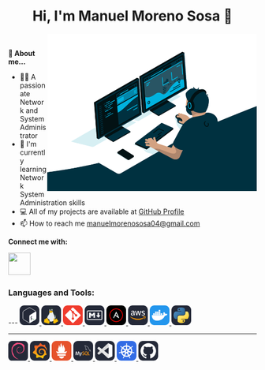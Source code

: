 <!--  COMENTARIO  -->

<h1 align="center">Hi, I'm Manuel Moreno Sosa 👋</h1>
<p align="left">
  <img src="/img/administrator.gif" alt="image" width="425" align="right">
</p>

<br>

 **💬 About me...**
  - 🙋‍♂️ A passionate Network and System Administrator
  - 🌱 I'm currently learning Network System Administration skills
  - 💻 All of my projects are available at [GitHub Profile](https://github.com/Manuelms04)
  - 📫 How to reach me manuelmorenososa04@gmail.com

 **Connect me with:**

<a href="https://www.linkedin.com/in/manuel-moreno-sosa-46a2b0334/">
  <img src="https://upload.wikimedia.org/wikipedia/commons/c/ca/LinkedIn_logo_initials.png" width="45" height="45"/>
</a>

<br>

<h3 align="left">Languages and Tools:</h3>
<p align="left"> 
---

<a href="https://www.gnu.org/software/bash/" target="_blank" rel="noreferrer">
<img src="https://raw.githubusercontent.com/tandpfun/skill-icons/65dea6c4eaca7da319e552c09f4cf5a9a8dab2c8/icons/Bash-Dark.svg" alt="linux" width="40" height="40"/> </a> 

<a href="https://www.linux.org/" target="_blank" rel="noreferrer">
<img src="https://github.com/tandpfun/skill-icons/raw/main/icons/Linux-Dark.svg" alt="linux" width="40" height="40"/> </a> 

<a href="https://git-scm.com/" target="_blank" rel="noreferrer">
<img src="https://raw.githubusercontent.com/tandpfun/skill-icons/65dea6c4eaca7da319e552c09f4cf5a9a8dab2c8/icons/Git.svg" alt="git" width="40" height="40"/> </a> 

<a href="https://markdown.es/" target="_blank" rel="noreferrer">
<img src="https://github.com/tandpfun/skill-icons/raw/main/icons/Markdown-Dark.svg" alt="markdown" width="40" height="40"/> </a>

<a href="https://www.redhat.com/en/ansible-collaborative" target="_blank" rel="noreferrer">
<img src="https://raw.githubusercontent.com/tandpfun/skill-icons/65dea6c4eaca7da319e552c09f4cf5a9a8dab2c8/icons/Ansible.svg" alt="aws" width="40" height="40"/> </a> 

<a href="https://aws.amazon.com" target="_blank" rel="noreferrer">
<img src="https://github.com/tandpfun/skill-icons/raw/main/icons/AWS-Dark.svg" alt="aws" width="40" height="40"/> </a> 

<a href="https://www.docker.com/" target="_blank" rel="noreferrer">
<img src="https://github.com/tandpfun/skill-icons/raw/main/icons/Docker.svg" alt="docker" width="40" height="40"/> </a> 

<a href="https://www.python.org/" target="_blank" rel="noreferrer">
<img src="https://raw.githubusercontent.com/tandpfun/skill-icons/65dea6c4eaca7da319e552c09f4cf5a9a8dab2c8/icons/Python-Dark.svg" alt="python" width="40" height="40"/> </a> 

******************************************************************************************************************************************************************************************************************************************


<a href="https://www.debian.org/" target="_blank" rel="noreferrer">
<img src="https://github.com/tandpfun/skill-icons/raw/main/icons/Debian-Dark.svg" alt="debian" width="40" height="40"/> </a> 


<a href="https://grafana.co" target="_blank" rel="noreferrer">
<img src="https://github.com/tandpfun/skill-icons/raw/main/icons/Grafana-Dark.svg" alt="grafana" width="40" height="40"/> </a> 

<a href="https://prometheus.io/" target="_blank" rel="noreferrer">
<img src="https://github.com/tandpfun/skill-icons/raw/main/icons/Prometheus.svg" alt="prometheus" width="40" height="40"/> </a> 


<a href="https://www.mysql.com/" target="_blank" rel="noreferrer">
<img src="https://github.com/tandpfun/skill-icons/raw/main/icons/MySQL-Dark.svg" alt="sql" width="40" height="40"/> </a> 


<a href="https://code.visualstudio.com/" target="_blank" rel="noreferrer">
<img src="https://github.com/tandpfun/skill-icons/raw/main/icons/VSCode-Dark.svg" alt="vscode" width="40" height="40"/> </a> 


<a href="https://kubernetes.io/" target="_blank" rel="noreferrer">
<img src="https://github.com/tandpfun/skill-icons/raw/main/icons/Kubernetes.svg" alt="kubernetes" width="40" height="40"/> </a> 


<a href="https://github.com/" target="_blank" rel="noreferrer">
<img src="https://github.com/tandpfun/skill-icons/raw/main/icons/Github-Dark.svg" alt="github" width="40" height="40"/> </a> 




<!--
<a href="https://aws.amazon.com" target="_blank" rel="noreferrer">
<img src="https://raw.githubusercontent.com/devicons/devicon/master/icons/amazonwebservices/amazonwebservices-original-wordmark.svg" alt="aws" width="40" height="40"/> </a> 

<a href="https://www.docker.com/" target="_blank" rel="noreferrer">
<img src="https://raw.githubusercontent.com/devicons/devicon/master/icons/docker/docker-original-wordmark.svg" alt="docker" width="40" height="40"/> </a> 

<a href="https://kubernetes.io" target="_blank" rel="noreferrer">
<img src="https://www.vectorlogo.zone/logos/kubernetes/kubernetes-icon.svg" alt="kubernetes" width="40" height="40"/> </a> 

<a href="https://www.nginx.com" target="_blank" rel="noreferrer">
<img src="https://raw.githubusercontent.com/devicons/devicon/master/icons/nginx/nginx-original.svg" alt="nginx" width="40" height="40"/> </a> </p>








